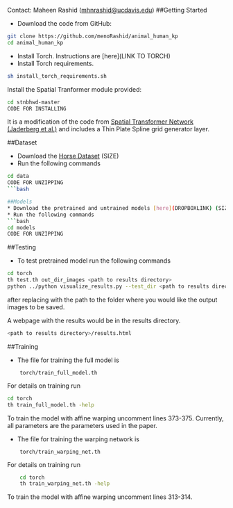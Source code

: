 Contact: Maheen Rashid (mhnrashid@ucdavis.edu)
##Getting Started

* Download the code from GitHub:
```bash
git clone https://github.com/menoRashid/animal_human_kp
cd animal_human_kp
```
* Install Torch. Instructions are [here](LINK TO TORCH)
* Install Torch requirements.
```bash
sh install_torch_requirements.sh
```
Install the Spatial Tranformer module provided:
```bash
cd stnbhwd-master
CODE FOR INSTALLING
```
It is a modification of the code from [Spatial Transformer Network (Jaderberg et al.)](https://github.com/qassemoquab/stnbhwd) and includes a Thin Plate Spline grid generator layer.

##Dataset
* Download the [Horse Dataset](DROPBOXLINK) (SIZE)
* Run the following commands
```bash
cd data
CODE FOR UNZIPPING
```bash

##Models
* Download the pretrained and untrained models [here](DROPBOXLINK) (SIZE)
* Run the following commands
```bash
cd models
CODE FOR UNZIPPING
```

##Testing
* To test pretrained model run the following commands
```bash
cd torch
th test.th out_dir_images <path to results directory>
python ../python visualize_results.py --test_dir <path to results directory> 
```
after replacing <path to results directory> with the path to the folder where you would like the output images to be saved.

A webpage with the results would be in the results directory.
```bash
<path to results directory>/results.html
```

##Training
* The file for training the full model is 
```
	torch/train_full_model.th
```
For details on training run 
```bash
cd torch
th train_full_model.th -help
```
To train the model with affine warping uncomment lines 373-375. Currently, all parameters are the parameters used in the paper.

* The file for training the warping network is 
```
	torch/train_warping_net.th
```
For details on training run
```bash
	cd torch
	th train_warping_net.th -help
```
To train the model with affine warping uncomment lines 313-314.
